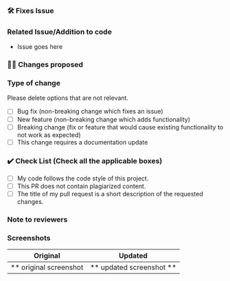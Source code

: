 ### 🛠️ Fixes Issue

<!-- Example: Fixes #31 -->

### Related Issue/Addition to code
- Issue goes here

### 👨‍💻 Changes proposed

<!-- List all the proposed changes in your PR -->

### Type of change

Please delete options that are not relevant.

- [ ] Bug fix (non-breaking change which fixes an issue)
- [ ] New feature (non-breaking change which adds functionality)
- [ ] Breaking change (fix or feature that would cause existing functionality to not work as expected)
- [ ] This change requires a documentation update

### ✔️ Check List (Check all the applicable boxes) <!-- Follow the below conventions to check the box -->

<!-- Mark all the applicable boxes. To mark the box as done follow the following conventions -->

- [ ] My code follows the code style of this project.
- [ ] This PR does not contain plagiarized content.
- [ ] The title of my pull request is a short description of the requested changes.

### Note to reviewers


### Screenshots

Original | Updated
:----------------------:|:-----------:
** original screenshot  | ** updated screenshot **
